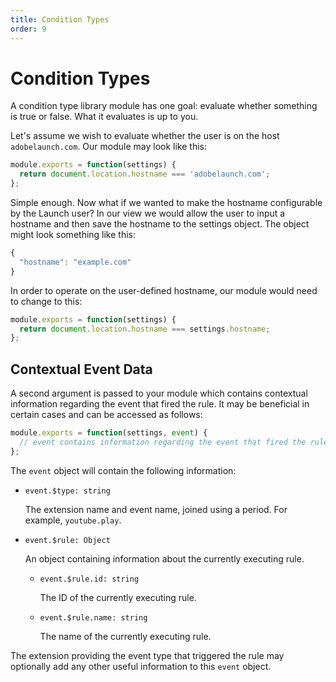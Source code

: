 ```yaml
---
title: Condition Types
order: 9
---
```


# Condition Types

A condition type library module has one goal: evaluate whether something is true or false. What it evaluates is up to you.

Let's assume we wish to evaluate whether the user is on the host `adobelaunch.com`. Our module may look like this:

```javascript
module.exports = function(settings) {
  return document.location.hostname === 'adobelaunch.com';
};
```

Simple enough. Now what if we wanted to make the hostname configurable by the Launch user? In our view we would allow the user to input a hostname and then save the hostname to the settings object. The object might look something like this:

```javascript
{
  "hostname": "example.com"
}
```

In order to operate on the user-defined hostname, our module would need to change to this:

```javascript
module.exports = function(settings) {
  return document.location.hostname === settings.hostname;
};
```

## Contextual Event Data

A second argument is passed to your module which contains contextual information regarding the event that fired the rule. It may be beneficial in certain cases and can be accessed as follows:

```javascript
module.exports = function(settings, event) {
  // event contains information regarding the event that fired the rule
};
```

The `event` object will contain the following information:

* `event.$type: string`

  The extension name and event name, joined using a period. For example, `youtube.play`.

* `event.$rule: Object`

  An object containing information about the currently executing rule.

  * `event.$rule.id: string`

    The ID of the currently executing rule.

  * `event.$rule.name: string`

    The name of the currently executing rule.

The extension providing the event type that triggered the rule may optionally add any other useful information to this `event` object.
